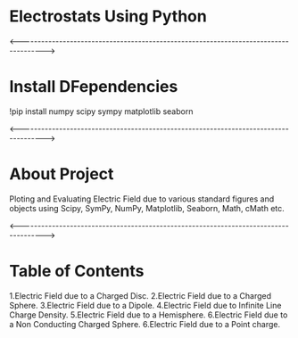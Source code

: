 # Electrostats Using Python

<------------------------------------------------------------------------------------->
# Install DFependencies
!pip install numpy scipy sympy matplotlib seaborn 

<------------------------------------------------------------------------------------->
# About Project
Ploting and Evaluating Electric Field due to various standard figures 
and objects using Scipy, SymPy, NumPy, Matplotlib, Seaborn, Math, cMath etc.

<------------------------------------------------------------------------------------->
# Table of Contents
1.Electric Field due to a Charged Disc.
2.Electric Field due to a Charged Sphere.
3.Electric Field due to a Dipole.
4.Electric Field due to Infinite Line Charge Density.
5.Electric Field due to a Hemisphere.
6.Electric Field due to a Non Conducting Charged Sphere.
6.Electric Field due to a Point charge.



